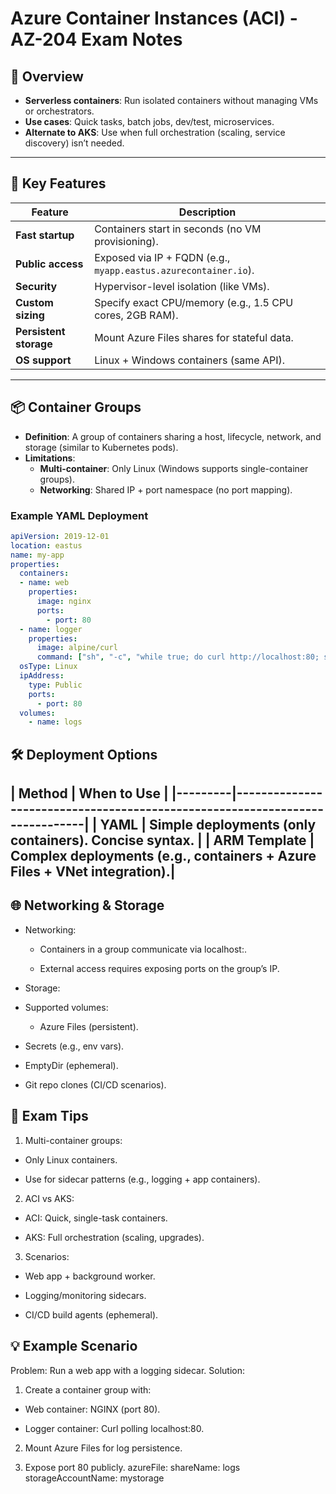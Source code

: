 # Azure Container Instances (ACI) - AZ-204 Exam Notes

## 🚀 Overview
- **Serverless containers**: Run isolated containers without managing VMs or orchestrators.
- **Use cases**: Quick tasks, batch jobs, dev/test, microservices.
- **Alternate to AKS**: Use when full orchestration (scaling, service discovery) isn’t needed.

---

## 🔑 Key Features
| Feature                | Description                                                                 |
|------------------------|-----------------------------------------------------------------------------|
| **Fast startup**       | Containers start in seconds (no VM provisioning).                           |
| **Public access**      | Exposed via IP + FQDN (e.g., `myapp.eastus.azurecontainer.io`).             |
| **Security**           | Hypervisor-level isolation (like VMs).                                      |
| **Custom sizing**      | Specify exact CPU/memory (e.g., 1.5 CPU cores, 2GB RAM).                    |
| **Persistent storage** | Mount Azure Files shares for stateful data.                                 |
| **OS support**         | Linux + Windows containers (same API).                                      |

---

## 📦 Container Groups
- **Definition**: A group of containers sharing a host, lifecycle, network, and storage (similar to Kubernetes pods).
- **Limitations**:
  - **Multi-container**: Only Linux (Windows supports single-container groups).
  - **Networking**: Shared IP + port namespace (no port mapping).

### Example YAML Deployment
```yaml
apiVersion: 2019-12-01
location: eastus
name: my-app
properties:
  containers:
  - name: web
    properties:
      image: nginx
      ports:
        - port: 80
  - name: logger
    properties:
      image: alpine/curl
      command: ["sh", "-c", "while true; do curl http://localhost:80; sleep 10; done"]
  osType: Linux
  ipAddress:
    type: Public
    ports:
      - port: 80
  volumes:
    - name: logs

```
## 🛠 Deployment Options
| Method	| When to Use
|
|---------|-----------------------------------------------------------------------------|
| YAML	  | Simple deployments (only containers). Concise syntax.                      |
| ARM Template |	Complex deployments (e.g., containers + Azure Files + VNet integration).|
---
## 🌐 Networking & Storage
- Networking:

  - Containers in a group communicate via localhost:<port>.

  - External access requires exposing ports on the group’s IP.

- Storage:

 - Supported volumes:

   - Azure Files (persistent).

  - Secrets (e.g., env vars).

  - EmptyDir (ephemeral).

  - Git repo clones (CI/CD scenarios).

## 📌 Exam Tips
1. Multi-container groups:

  - Only Linux containers.

  - Use for sidecar patterns (e.g., logging + app containers).

2. ACI vs AKS:

  - ACI: Quick, single-task containers.

  - AKS: Full orchestration (scaling, upgrades).

3. Scenarios:

  - Web app + background worker.

  - Logging/monitoring sidecars.

  - CI/CD build agents (ephemeral).

## 💡 Example Scenario
Problem: Run a web app with a logging sidecar.
Solution:

1. Create a container group with:

  - Web container: NGINX (port 80).

  - Logger container: Curl polling localhost:80.

2. Mount Azure Files for log persistence.

3. Expose port 80 publicly.
      azureFile:
        shareName: logs
        storageAccountName: mystorage
